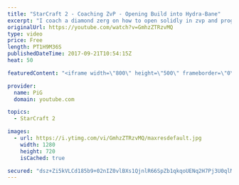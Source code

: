 ```yaml
---
title: "StarCraft 2 - Coaching ZvP - Opening Build into Hydra-Bane"
excerpt: "I coach a diamond zerg on how to open solidly in zvp and progress to the hydra-bane stage of the game -- Watch live at https://www.twitch.tv/x5_pig"
originalUrl: https://youtube.com/watch?v=GmhzZTRzvMQ
type: video
price: Free
length: PT1H9M36S
publishedDateTime: 2017-09-21T10:54:15Z
heat: 50

featuredContent: "<iframe width=\"800\" height=\"500\" frameborder=\"0\" src=\"https://www.youtube.com/embed/GmhzZTRzvMQ\" allow=\"accelerometer; autoplay; encrypted-media; gyroscope; picture-in-picture\" allowfullscreen></iframe>"

provider:
  name: PiG
  domain: youtube.com

topics:
  - StarCraft 2

images:
  - url: https://i.ytimg.com/vi/GmhzZTRzvMQ/maxresdefault.jpg
    width: 1280
    height: 720
    isCached: true

secured: "dsz+Zi5kVLCd185b9+02nIZ0vlBXs1QjnlR66SpZb1qkqoUENq2H7Pj3U0qlMjTYtWzurnYdDP9FVIA7g3KtfzfEtupqNq9I1TsC1N91pEvkal24+FA0OryV7KQ4iqNVACxfDhc2n3ebJUknaIG5cAB7LtFsIpyGqPaA1EU+njIDNWMaC8HAe589IVH28FZjdw9IRv31kA32aexEHlc04n3X6dz55ng1/vVdUHQTFPgTBPCFEjcpyPKLqoNXl+e8fAPGURcyA+zZZEy+Otpb/7ety/HwbFgXxR8s0h11JqyqDIvwRrmEviRcXSpVrteDpbLKbZemzspgvuO4uPWLsOLx6y3+uYq0NaiLOi3Ivdjg+HESPrJ0l2ZYt9x73u30qpLLHMrDBwU91RkqasiDRJ3FicmXokorzAVs1spk82Y=;jQMDm9WHLrqAF5PNYi7pEg=="
---
```


